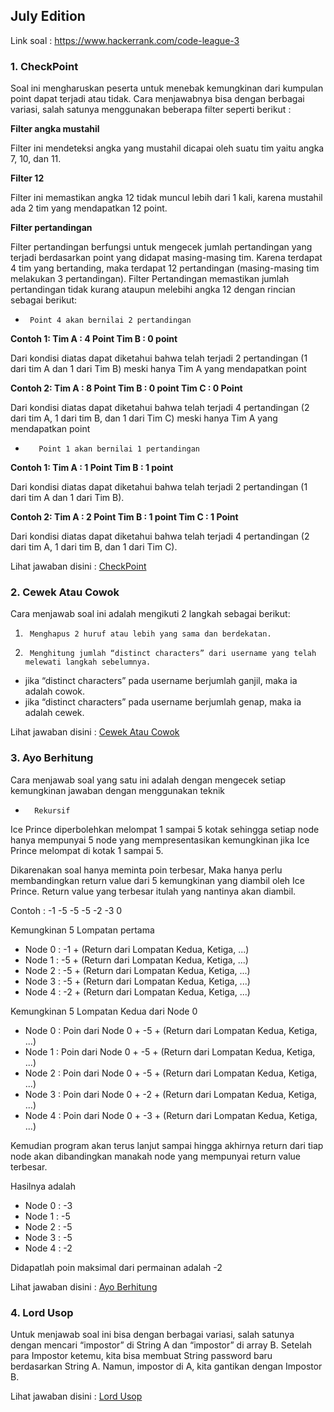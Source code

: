 ## July Edition

Link soal : https://www.hackerrank.com/code-league-3

### 1. CheckPoint

Soal ini mengharuskan peserta untuk menebak kemungkinan dari kumpulan point dapat terjadi atau tidak. Cara menjawabnya bisa dengan berbagai variasi, salah satunya menggunakan beberapa filter seperti berikut :

**Filter angka mustahil**

Filter ini mendeteksi angka yang mustahil dicapai oleh suatu tim yaitu angka 7, 10, dan 11.

**Filter 12**

Filter ini memastikan angka 12 tidak muncul lebih dari 1 kali, karena mustahil ada 2 tim yang mendapatkan 12 point.

**Filter pertandingan**

Filter pertandingan berfungsi untuk mengecek jumlah pertandingan yang terjadi berdasarkan point yang didapat masing-masing tim. Karena terdapat 4 tim yang bertanding, maka terdapat 12 pertandingan (masing-masing tim melakukan 3 pertandingan). Filter Pertandingan memastikan jumlah pertandingan tidak kurang ataupun melebihi angka 12 dengan rincian sebagai berikut:

 -      Point 4 akan bernilai 2 pertandingan

**Contoh 1: Tim A : 4 Point Tim B : 0 point**

Dari kondisi diatas dapat diketahui bahwa telah terjadi 2 pertandingan (1 dari tim A dan 1 dari Tim B) meski hanya Tim A yang mendapatkan point

**Contoh 2: Tim A : 8 Point Tim B : 0 point Tim C : 0 Point**

Dari kondisi diatas dapat diketahui bahwa telah terjadi 4 pertandingan (2 dari tim A, 1 dari tim B, dan 1 dari Tim C) meski hanya Tim A yang mendapatkan point
 
-        Point 1 akan bernilai 1 pertandingan

**Contoh 1: Tim A : 1 Point Tim B : 1 point**

Dari kondisi diatas dapat diketahui bahwa telah terjadi 2 pertandingan (1 dari tim A dan 1 dari Tim B).

**Contoh 2: Tim A : 2 Point Tim B : 1 point Tim C : 1 Point**

Dari kondisi diatas dapat diketahui bahwa telah terjadi 4 pertandingan (2 dari tim A, 1 dari tim B, dan 1 dari Tim C).


Lihat jawaban disini : [CheckPoint](CheckPoint.java)

### 2. Cewek Atau Cowok

Cara menjawab soal ini adalah mengikuti 2 langkah sebagai berikut:
1.      Menghapus 2 huruf atau lebih yang sama dan berdekatan.
2.      Menghitung jumlah “distinct characters” dari username yang telah melewati langkah sebelumnya.
-   jika “distinct characters” pada username berjumlah ganjil, maka ia adalah cowok.
-   jika “distinct characters” pada username berjumlah genap, maka ia adalah cewek.

Lihat jawaban disini : [Cewek Atau Cowok](CewekAtauCowok.java)

### 3. Ayo Berhitung

Cara menjawab soal yang satu ini adalah dengan mengecek setiap kemungkinan jawaban dengan menggunakan teknik 

-       Rekursif

Ice Prince diperbolehkan melompat 1 sampai 5 kotak sehingga setiap node hanya mempunyai 5 node yang mempresentasikan kemungkinan jika Ice Prince melompat di kotak 1 sampai 5. 

Dikarenakan soal hanya meminta poin terbesar, Maka hanya perlu membandingkan return value dari 5 kemungkinan yang diambil oleh Ice Prince. Return value yang terbesar itulah yang nantinya akan diambil.

Contoh : -1 -5 -5 -5 -2 -3 0

Kemungkinan 5 Lompatan pertama
- Node 0 : -1 + (Return dari Lompatan Kedua, Ketiga, ...)
- Node 1 : -5 + (Return dari Lompatan Kedua, Ketiga, ...)
- Node 2 : -5 + (Return dari Lompatan Kedua, Ketiga, ...)
- Node 3 : -5 + (Return dari Lompatan Kedua, Ketiga, ...)
- Node 4 : -2 + (Return dari Lompatan Kedua, Ketiga, ...)

Kemungkinan 5 Lompatan Kedua dari Node 0
- Node 0 : Poin dari Node 0 + -5 + (Return dari Lompatan Kedua, Ketiga, ...)
- Node 1 : Poin dari Node 0 + -5 + (Return dari Lompatan Kedua, Ketiga, ...)
- Node 2 : Poin dari Node 0 + -5 + (Return dari Lompatan Kedua, Ketiga, ...)
- Node 3 : Poin dari Node 0 + -2 + (Return dari Lompatan Kedua, Ketiga, ...)
- Node 4 : Poin dari Node 0 + -3 + (Return dari Lompatan Kedua, Ketiga, ...)

Kemudian program akan terus lanjut sampai hingga akhirnya return dari tiap node akan dibandingkan manakah node yang mempunyai return value terbesar. 

Hasilnya adalah
- Node 0 : -3
- Node 1 : -5
- Node 2 : -5
- Node 3 : -5
- Node 4 : -2 

Didapatlah poin maksimal dari permainan adalah -2

Lihat jawaban disini : [Ayo Berhitung](AyoBerhitung.java)

### 4. Lord Usop

Untuk menjawab soal ini bisa dengan berbagai variasi, salah satunya dengan mencari “impostor” di String A dan “impostor” di array B. Setelah para Impostor ketemu, kita bisa membuat String password baru berdasarkan String A. Namun, impostor di A, kita gantikan dengan Impostor B.

Lihat jawaban disini : [Lord Usop](LordUsop.java)
